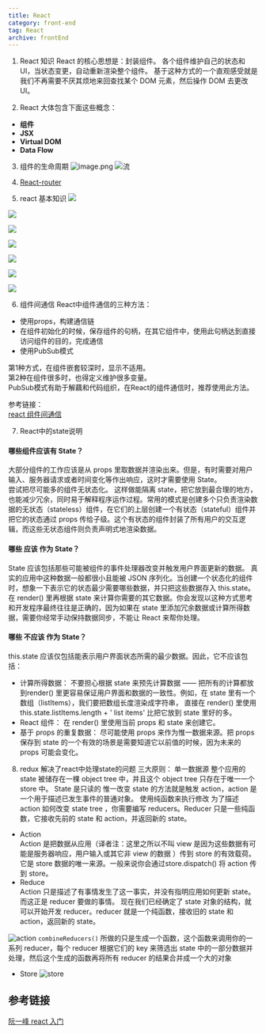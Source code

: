 ```yaml
---
title: React
category: front-end
tag: React
archive: frontEnd
---
```

1.  React 知识
React 的核心思想是：封装组件。
各个组件维护自己的状态和 UI，当状态变更，自动重新渲染整个组件。
基于这种方式的一个直观感受就是我们不再需要不厌其烦地来回查找某个 DOM 元素，然后操作 DOM 去更改 UI。

2. React 大体包含下面这些概念：
- **组件**
- **JSX**
- **Virtual DOM** 
- **Data Flow**

3. 组件的生命周期
![image.png](http://upload-images.jianshu.io/upload_images/8952934-6183b3ea3c3749c3.png?imageMogr2/auto-orient/strip%7CimageView2/2/w/1240)
![流](https://i.imgur.com/HBH9ySZ.png)

4. [React-router](https://segmentfault.com/a/1190000004075348)

5. react 基本知识
![](https://i.imgur.com/EZnakf8.png)  

![](https://i.imgur.com/0qwoWvM.png)
 
![](https://i.imgur.com/ZH0TlBZ.png)

![](https://i.imgur.com/Nm4Ger0.png)

![](https://i.imgur.com/EzXrPJv.png)

![](https://i.imgur.com/SLit5kb.png)

![](https://i.imgur.com/HQSnC5O.png)

6. 组件间通信
React中组件通信的三种方法：
* 使用props，构建通信链
* 在组件初始化的时候，保存组件的句柄，在其它组件中，使用此句柄达到直接访问组件的目的，完成通信
* 使用PubSub模式

第1种方式，在组件嵌套较深时，显示不适用。  
第2种在组件很多时，也得定义维护很多变量。  
PubSub模式有助于解藕和代码组织，在React的组件通信时，推荐使用此方法。  

参考链接：   
[react 组件间通信](http://www.alloyteam.com/2015/07/react-zu-jian-jian-tong-xin/)

7. React中的state说明
#### 哪些组件应该有 State？  
大部分组件的工作应该是从 props 里取数据并渲染出来。但是，有时需要对用户输入、服务器请求或者时间变化等作出响应，这时才需要使用 State。  
尝试把尽可能多的组件无状态化。 这样做能隔离 state，把它放到最合理的地方，也能减少冗余，同时易于解释程序运作过程。常用的模式是创建多个只负责渲染数据的无状态（stateless）组件，在它们的上层创建一个有状态（stateful）组件并把它的状态通过 props 传给子级。这个有状态的组件封装了所有用户的交互逻辑，而这些无状态组件则负责声明式地渲染数据。
#### 哪些 应该 作为 State？  
State 应该包括那些可能被组件的事件处理器改变并触发用户界面更新的数据。 真实的应用中这种数据一般都很小且能被 JSON 序列化。当创建一个状态化的组件时，想象一下表示它的状态最少需要哪些数据，并只把这些数据存入 this.state。在 render() 里再根据 state 来计算你需要的其它数据。你会发现以这种方式思考和开发程序最终往往是正确的，因为如果在 state 里添加冗余数据或计算所得数据，需要你经常手动保持数据同步，不能让 React 来帮你处理。

#### 哪些 不应该 作为 State？
this.state 应该仅包括能表示用户界面状态所需的最少数据。因此，它不应该包括：
* 计算所得数据： 不要担心根据 state 来预先计算数据 —— 把所有的计算都放到render() 里更容易保证用户界面和数据的一致性。例如，在 state 里有一个数组（listItems），我们要把数组长度渲染成字符串， 直接在 render() 里使用this.state.listItems.length + ' list items' 比把它放到 state 里好的多。
* React 组件： 在 render() 里使用当前 props 和 state 来创建它。
* 基于 props 的重复数据： 尽可能使用 props 来作为惟一数据来源。把 props 保存到 state 的一个有效的场景是需要知道它以前值的时候，因为未来的 props 可能会变化。


8. redux
解决了react中处理state的问题
三大原则： 
单一数据源
整个应用的 state 被储存在一棵 object tree 中，并且这个 object tree 只存在于唯一一个 store 中。
State 是只读的
惟一改变 state 的方法就是触发 action，action 是一个用于描述已发生事件的普通对象。
使用纯函数来执行修改
为了描述 action 如何改变 state tree ，你需要编写 reducers。Reducer 只是一些纯函数，它接收先前的 state 和 action，并返回新的 state。

* Action  
Action 是把数据从应用（译者注：这里之所以不叫 view 是因为这些数据有可能是服务器响应，用户输入或其它非 view 的数据 ）传到 store 的有效载荷。它是 store 数据的唯一来源。一般来说你会通过store.dispatch() 将 action 传到 store。
* Reduce   
Action 只是描述了有事情发生了这一事实，并没有指明应用如何更新 state。而这正是 reducer 要做的事情。
 现在我们已经确定了 state 对象的结构，就可以开始开发 reducer。reducer 就是一个纯函数，接收旧的 state 和 action，返回新的 state。

![action](https://i.imgur.com/nr5cyQ5.png)
`combineReducers()` 所做的只是生成一个函数，这个函数来调用你的一系列 reducer，每个 reducer 根据它们的 key 来筛选出 state 中的一部分数据并处理，然后这个生成的函数再将所有 reducer 的结果合并成一个大的对象

* Store
![store](https://i.imgur.com/pCc8jKk.png)




## 参考链接
[阮一峰 react 入门](http://www.ruanyifeng.com/blog/2015/03/react.html)





